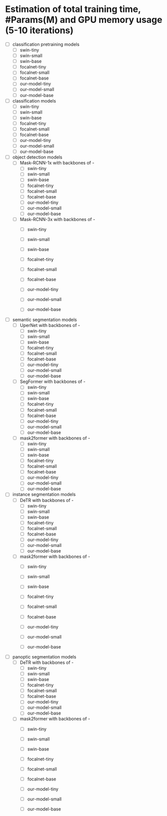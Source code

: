 
# Estimation of total training time, #Params(M) and GPU memory usage (5-10 iterations)


- [ ] classification pretraining models
    - [ ] swin-tiny
    - [ ] swin-small
    - [ ] swin-base
    - [ ] focalnet-tiny
    - [ ] focalnet-small
    - [ ] focalnet-base
    - [ ] our-model-tiny
    - [ ] our-model-small
    - [ ] our-model-base

- [ ] classification models
    - [ ] swin-tiny
    - [ ] swin-small
    - [ ] swin-base
    - [ ] focalnet-tiny
    - [ ] focalnet-small
    - [ ] focalnet-base
    - [ ] our-model-tiny
    - [ ] our-model-small
    - [ ] our-model-base

- [ ] object detection models
    - [ ] Mask-RCNN-1x with backbones of - 
        - [ ] swin-tiny
        - [ ] swin-small
        - [ ] swin-base
        - [ ] focalnet-tiny
        - [ ] focalnet-small
        - [ ] focalnet-base
        - [ ] our-model-tiny
        - [ ] our-model-small
        - [ ] our-model-base

    - [ ] Mask-RCNN-3x with backbones of - 
        - [ ] swin-tiny
        - [ ] swin-small
        - [ ] swin-base
        - [ ] focalnet-tiny
        - [ ] focalnet-small
        - [ ] focalnet-base
        - [ ] our-model-tiny
        - [ ] our-model-small
        - [ ] our-model-base


- [ ] semantic segmentation models
    - [ ] UperNet with backbones of - 
        - [ ] swin-tiny
        - [ ] swin-small
        - [ ] swin-base
        - [ ] focalnet-tiny
        - [ ] focalnet-small
        - [ ] focalnet-base
        - [ ] our-model-tiny
        - [ ] our-model-small
        - [ ] our-model-base

    - [ ] SegFormer with backbones of - 
        - [ ] swin-tiny
        - [ ] swin-small
        - [ ] swin-base
        - [ ] focalnet-tiny
        - [ ] focalnet-small
        - [ ] focalnet-base
        - [ ] our-model-tiny
        - [ ] our-model-small
        - [ ] our-model-base

    - [ ] mask2former with backbones of - 
        - [ ] swin-tiny
        - [ ] swin-small
        - [ ] swin-base
        - [ ] focalnet-tiny
        - [ ] focalnet-small
        - [ ] focalnet-base
        - [ ] our-model-tiny
        - [ ] our-model-small
        - [ ] our-model-base

- [ ] instance segmentation models
    - [ ] DeTR with backbones of - 
        - [ ] swin-tiny
        - [ ] swin-small
        - [ ] swin-base
        - [ ] focalnet-tiny
        - [ ] focalnet-small
        - [ ] focalnet-base
        - [ ] our-model-tiny
        - [ ] our-model-small
        - [ ] our-model-base

    - [ ] mask2former with backbones of - 
        - [ ] swin-tiny
        - [ ] swin-small
        - [ ] swin-base
        - [ ] focalnet-tiny
        - [ ] focalnet-small
        - [ ] focalnet-base
        - [ ] our-model-tiny
        - [ ] our-model-small
        - [ ] our-model-base


- [ ] panoptic segmentation models
    - [ ] DeTR with backbones of - 
        - [ ] swin-tiny
        - [ ] swin-small
        - [ ] swin-base
        - [ ] focalnet-tiny
        - [ ] focalnet-small
        - [ ] focalnet-base
        - [ ] our-model-tiny
        - [ ] our-model-small
        - [ ] our-model-base

    - [ ] mask2former with backbones of - 
        - [ ] swin-tiny
        - [ ] swin-small
        - [ ] swin-base
        - [ ] focalnet-tiny
        - [ ] focalnet-small
        - [ ] focalnet-base
        - [ ] our-model-tiny
        - [ ] our-model-small
        - [ ] our-model-base

